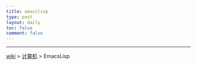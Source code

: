```yaml
---
title: emacslisp
type: post
layout: daily
toc: false
comment: false
---
```

---
[wiki](/gknows/wiki) > [计算机](/gknows/计算机) > EmacsLisp

